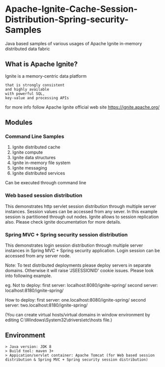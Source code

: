 # Apache-Ignite-Cache-Session-Distribution-Spring-security-Samples
Java based samples of various usages of Apache Ignite in-memory distributed data fabric

## What is Apache Ignite?
Ignite is a memory-centric data platform

    that is strongly consistent
    and highly available
    with powerful SQL,
    key-value and processing APIs
for more info follow Apache Ignite official web site https://ignite.apache.org/

## Modules
### Command Line Samples
1. Ignite distributed cache
2. Ignite compute
3. Ignite data structures
4. Ignite in-memory file system
5. Ignite messaging
6. Ignite distributed services

Can be executed through command line

### Web based session distribution
This demonstrates http servlet session distribution through multiple server instances. 
Session values can be accessed from any sever. In this example session is partitioned through out nodes.
Ignite allows to session replication also. Please check ignite documentation for more details.

### Spring MVC + Spring security session distribution
This demonstrates login session distribution through multiple server instances in Spring MVC + Spring security application.
Login session can be accessed from any server node.

Note: To test distributed deployments please deploy servers in separate domains. Otherwise it will raise 'JSEESSIONID' cookie issues.
Please look into following example.

eg.
Not to deploy:
    first server: localhost:8080/ignite-spring/
    second server: localhost:8180/ignite-spring/
    
How to deploy:
    first server: one.localhost:8080/ignite-spring/
    second server: two.localhost:8180/ignite-spring/
    
(You can create virtual hosts/virtual domains in window environment by editing C:\Windows\System32\drivers\etc\hosts file.)
 
## Environment
    > Java version: JDK 8
    > Build tool: maven 3+
    > Appication/servlet container: Apache Tomcat (for Web based session distribution & Spring MVC + Spring security session distribution)
 
 